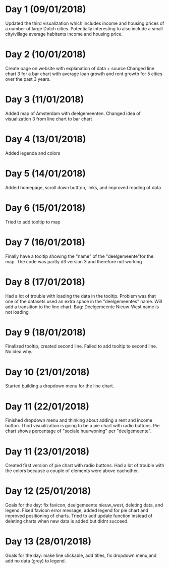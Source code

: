 # Day 1 (09/01/2018)
Updated the third visualization which includes income and housing prices of a number of large Dutch cities.
Potentially interesting to also include a small city/village average habitants income and housing price.

# Day 2 (10/01/2018)
Create page on website with explanation of data + source
Changed line chart 3 for a bar chart with average loan growth and rent growth for 5 cities over the past 3 years.

# Day 3 (11/01/2018)
Added map of Amsterdam with deelgemeenten.
Changed idea of visualization 3 from line chart to bar chart

# Day 4 (13/01/2018)
Added legenda and colors

# Day 5 (14/01/2018)
Added homepage, scroll down buttton, links, and improved reading of data

# Day 6 (15/01/2018)
Tried to add tooltip to map

# Day 7 (16/01/2018)
Finally have a tooltip showing the "name" of the "deelgemeente"for the map. The code was partly d3 version 3 and therefore not working

# Day 8 (17/01/2018)
Had a lot of trouble with loading the data in the tooltip. Problem was that one of the datasets used an extra space in the "deelgemeentes" name. Will add a transition to the line chart. Bug: Deelgemeente Nieuw-West name is not loading

# Day 9 (18/01/2018)
Finalized tooltip, created second line. Failed to add tooltip to second line. No idea why.

# Day 10 (21/01/2018)
Started building a dropdown menu for the line chart.

# Day 11 (22/01/2018)
Finished dropdown menu and thinking about adding a rent and income button. Third visualization is going to be a pie chart with radio buttons. Pie chart shows percentage of "sociale huurwoning" per "deelgemeente".

# Day 11 (23/01/2018)
Created first version of pie chart with radio buttons. Had a lot of trouble with the colors because a couple of elements were above eachother.

# Day 12 (25/01/2018)
Goals for the day: fix favicon, deelgemeente nieuw_west, deleting data, and legend. Fixed favicon error message, added legend for pie chart and improved positioning of charts. Tried to add update function instead of deleting charts when new data is added but didnt succeed.

# Day 13 (28/01/2018)
Goals for the day: make line clickable, add titles, fix dropdown menu,and add no data (grey) to legend.
